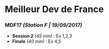 # Meilleur Dev de France

### MDF17 _(Station F | 19/09/2017)_
- **Session 2** _(45 min)_ : Ex 1,2,3
- **Finale** _(40 min)_ : Ex 4,5
